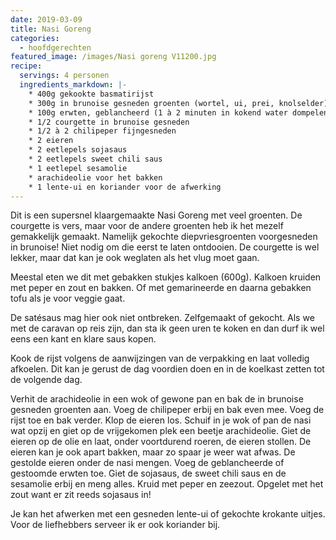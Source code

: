 ```yaml
---
date: 2019-03-09
title: Nasi Goreng
categories:
  - hoofdgerechten
featured_image: /images/Nasi goreng V11200.jpg
recipe:
  servings: 4 personen
  ingredients_markdown: |-
    * 400g gekookte basmatirijst
    * 300g in brunoise gesneden groenten (wortel, ui, prei, knolselder)    * 100g erwten, geblancheerd (1 à 2 minuten in kokend water dompelen) of gestoomd (1 minuut met drukstoomoven)
    * 1/2 courgette in brunoise gesneden 
    * 1/2 à 2 chilipeper fijngesneden
    * 2 eieren
    * 2 eetlepels sojasaus
    * 2 eetlepels sweet chili saus
    * 1 eetlepel sesamolie
    * arachideolie voor het bakken
    * 1 lente-ui en koriander voor de afwerking
---
```

Dit is een supersnel klaargemaakte Nasi Goreng met veel groenten.
De courgette is vers, maar voor de andere groenten heb ik het mezelf gemakkelijk gemaakt. Namelijk gekochte diepvriesgroenten voorgesneden in brunoise!
Niet nodig om die eerst te laten ontdooien.
De courgette is wel lekker, maar dat kan je ook weglaten als het vlug moet gaan.

Meestal eten we dit met gebakken stukjes kalkoen (600g).
Kalkoen kruiden met peper en zout en bakken.
Of met gemarineerde en daarna gebakken tofu als je voor veggie gaat.

De satésaus mag hier ook niet ontbreken. Zelfgemaakt of gekocht.
Als we met de caravan op reis zijn, dan sta ik geen uren te koken en dan durf ik wel eens een kant en klare saus kopen.


<!--more-->

Kook de rijst volgens de aanwijzingen van de verpakking en laat volledig afkoelen.
Dit kan je gerust de dag voordien doen en in de koelkast zetten tot de volgende dag.

Verhit de arachideolie in een wok of gewone pan en bak de in brunoise gesneden groenten aan.
Voeg de chilipeper erbij en bak even mee.
Voeg de rijst toe en bak verder.
Klop de eieren los.
Schuif in je wok of pan de nasi wat opzij en giet op de vrijgekomen plek een beetje arachideolie.
Giet de eieren op de olie en laat, onder voortdurend roeren, de eieren stollen.
De eieren kan je ook apart bakken, maar zo spaar je weer wat afwas.
De gestolde eieren onder de nasi mengen.
Voeg de geblancheerde of gestoomde erwten toe. 
Giet de sojasaus, de sweet chili saus en de sesamolie erbij en meng alles.
Kruid met peper en zeezout.
Opgelet met het zout want er zit reeds sojasaus in!

Je kan het afwerken met een gesneden lente-ui of gekochte krokante uitjes.
Voor de liefhebbers serveer ik er ook koriander bij.












